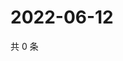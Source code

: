 # 2022-06-12

共 0 条

<!-- BEGIN WEIBO -->
<!-- 最后更新时间 Sun Jun 12 2022 12:23:03 GMT+0800 (China Standard Time) -->

<!-- END WEIBO -->
